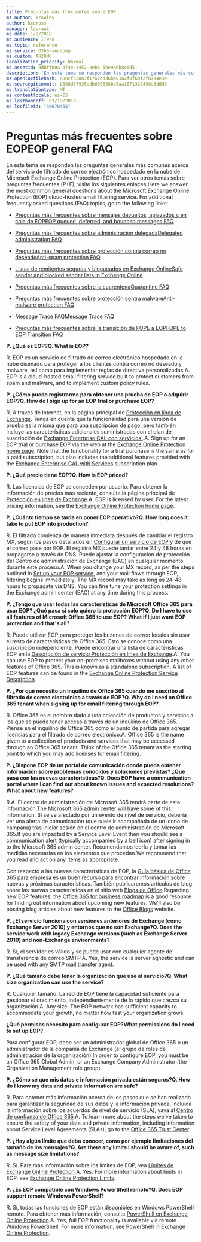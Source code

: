 ```yaml
---
title: Preguntas más frecuentes sobre EOP
ms.author: krowley
author: kccross
manager: laurawi
ms.date: 1/2/2018
ms.audience: ITPro
ms.topic: reference
ms.service: O365-seccomp
ms.custom: TN2DMC
localization_priority: Normal
ms.assetid: 9dbff00a-474e-4452-aeb5-5be9a6b8c6d5
description: 'En este tema se responden las preguntas generales más comunes acerca del servicio de filtrado de correo electrónico hospedado en la nube de Microsoft Exchange Online Protection (EOP). Para ver otros temas sobre preguntas frecuentes (P+F), visite los siguientes enlaces:'
ms.openlocfilehash: 888cf338a3f1767ddd6ba01a2f0f60f2f8794e3e
ms.sourcegitcommit: b688d67935edb036658bb5aa1671328498d5ddd3
ms.translationtype: MT
ms.contentlocale: es-ES
ms.lasthandoff: 03/19/2019
ms.locfileid: "30670455"
---
```

# <a name="eop-general-faq"></a><span data-ttu-id="a29be-104">Preguntas más frecuentes sobre EOP</span><span class="sxs-lookup"><span data-stu-id="a29be-104">EOP general FAQ</span></span>

<span data-ttu-id="a29be-p102">En este tema se responden las preguntas generales más comunes acerca del servicio de filtrado de correo electrónico hospedado en la nube de Microsoft Exchange Online Protection (EOP). Para ver otros temas sobre preguntas frecuentes (P+F), visite los siguientes enlaces:</span><span class="sxs-lookup"><span data-stu-id="a29be-p102">Here we answer the most common general questions about the Microsoft Exchange Online Protection (EOP) cloud-hosted email filtering service. For additional frequently asked questions (FAQ) topics, go to the following links:</span></span>
  
- [<span data-ttu-id="a29be-107">Preguntas más frecuentes sobre mensajes devueltos, aplazados y en cola de EOP</span><span class="sxs-lookup"><span data-stu-id="a29be-107">EOP queued, deferred, and bounced messages FAQ</span></span>](eop-queued-deferred-and-bounced-messages-faq.md)
    
- [<span data-ttu-id="a29be-108">Preguntas más frecuentes sobre administración delegada</span><span class="sxs-lookup"><span data-stu-id="a29be-108">Delegated administration FAQ</span></span>](delegated-administration-faq.md)
    
- [<span data-ttu-id="a29be-109">Preguntas más frecuentes sobre protección contra correo no deseado</span><span class="sxs-lookup"><span data-stu-id="a29be-109">Anti-spam protection FAQ</span></span>](../anti-spam-protection-faq.md)
    
- [<span data-ttu-id="a29be-110">Listas de remitentes seguros y bloqueados en Exchange Online</span><span class="sxs-lookup"><span data-stu-id="a29be-110">Safe sender and blocked sender lists in Exchange Online</span></span>](../safe-sender-and-blocked-sender-lists-faq.md)
    
- [<span data-ttu-id="a29be-111">Preguntas más frecuentes sobre la cuarentena</span><span class="sxs-lookup"><span data-stu-id="a29be-111">Quarantine FAQ</span></span>](../quarantine-faq.md)
    
- [<span data-ttu-id="a29be-112">Preguntas más frecuentes sobre protección contra malware</span><span class="sxs-lookup"><span data-stu-id="a29be-112">Anti-malware protection FAQ </span></span>](../anti-malware-protection-faq-eop.md)
    
- [<span data-ttu-id="a29be-113">Message Trace FAQ</span><span class="sxs-lookup"><span data-stu-id="a29be-113">Message Trace FAQ</span></span>](http://technet.microsoft.com/library/aa49e3f9-a5b1-4410-aac2-ddbbf3f5bfb2.aspx)
    
- [<span data-ttu-id="a29be-114">Preguntas más frecuentes sobre la transición de FOPE a EOP</span><span class="sxs-lookup"><span data-stu-id="a29be-114">FOPE to EOP Transition FAQ</span></span>](http://technet.microsoft.com/library/e0e76b89-b0d3-4c0a-bfc8-137b579e983b.aspx)
    
 <span data-ttu-id="a29be-115">**P. ¿Qué es EOP?**</span><span class="sxs-lookup"><span data-stu-id="a29be-115">**Q. What is EOP?**</span></span>
  
<span data-ttu-id="a29be-p103">R. EOP es un servicio de filtrado de correo electrónico hospedado en la nube diseñado para proteger a los clientes contra correo no deseado y malware, así como para implementar reglas de directiva personalizadas.</span><span class="sxs-lookup"><span data-stu-id="a29be-p103">A. EOP is a cloud-hosted email filtering service built to protect customers from spam and malware, and to implement custom policy rules.</span></span>
  
 <span data-ttu-id="a29be-118">**P. ¿Cómo puedo registrarme para obtener una prueba de EOP o adquirir EOP?**</span><span class="sxs-lookup"><span data-stu-id="a29be-118">**Q. How do I sign up for an EOP trial or purchase EOP?**</span></span>
  
<span data-ttu-id="a29be-p104">R. A través de Internet, en la página principal de [Protección en línea de Exchange](https://go.microsoft.com/fwlink/p/?LinkId=279912). Tenga en cuenta que la funcionalidad para una versión de prueba es la misma que para una suscripción de pago, pero también incluye las características adicionales suministradas con el plan de suscripción de [ Exchange Enterprise CAL con servicios ](https://go.microsoft.com/fwlink/p/?LinkId=320619).</span><span class="sxs-lookup"><span data-stu-id="a29be-p104">A. Sign up for an EOP trial or purchase EOP via the web at the [Exchange Online Protection home page](https://go.microsoft.com/fwlink/p/?LinkId=279912). Note that the functionality for a trial purchase is the same as for a paid subscription, but also includes the additional features provided with the [Exchange Enterprise CAL with Services](https://go.microsoft.com/fwlink/p/?LinkId=320619) subscription plan.</span></span> 
  
 <span data-ttu-id="a29be-122">**P. ¿Qué precio tiene EOP?**</span><span class="sxs-lookup"><span data-stu-id="a29be-122">**Q. How is EOP priced?**</span></span>
  
<span data-ttu-id="a29be-p105">R. Las licencias de EOP se conceden por usuario. Para obtener la información de precios más reciente, consulte la página principal de [Protección en línea de Exchange](https://go.microsoft.com/fwlink/p/?LinkId=279912).</span><span class="sxs-lookup"><span data-stu-id="a29be-p105">A. EOP is licensed by user. For the latest pricing information, see the [Exchange Online Protection home page](https://go.microsoft.com/fwlink/p/?LinkId=279912).</span></span>
  
 <span data-ttu-id="a29be-126">**P. ¿Cuánto tiempo se tarda en poner EOP operativo?**</span><span class="sxs-lookup"><span data-stu-id="a29be-126">**Q. How long does it take to put EOP into production?**</span></span>
  
<span data-ttu-id="a29be-p106">R. El filtrado comienza de manera inmediata después de cambiar el registro MX, según los pasos detallados en [Configurar un servicio de EOP](set-up-your-eop-service.md) y de que el correo pase por EOP. El registro MX puede tardar entre 24 y 48 horas en propagarse a través de DNS. Puede ajustar la configuración de protección del Centro de administración de Exchange (EAC) en cualquier momento durante este proceso.</span><span class="sxs-lookup"><span data-stu-id="a29be-p106">A. When you change your MX record, as per the steps outlined in [Set up your EOP service](set-up-your-eop-service.md), and your mail flows through EOP, filtering begins immediately. The MX record may take as long as 24-48 hours to propagate via DNS. You can fine tune your protection settings in the Exchange admin center (EAC) at any time during this process.</span></span>
  
 <span data-ttu-id="a29be-131">**P. ¿Tengo que usar todas las características de Microsoft Office 365 para usar EOP? ¿Qué pasa si solo quiero la protección EOP?**</span><span class="sxs-lookup"><span data-stu-id="a29be-131">**Q. Do I have to use all features of Microsoft Office 365 to use EOP? What if I just want EOP protection and that's all?**</span></span>
  
<span data-ttu-id="a29be-p107">R. Puede utilizar EOP para proteger los buzones de correo locales sin usar el resto de características de Office 365. Esto se conoce como una suscripción independiente. Puede encontrar una lista de características EOP en la [Descripción de servicio Protección en línea de Exchange](https://go.microsoft.com/fwlink/p/?LinkId=320619).</span><span class="sxs-lookup"><span data-stu-id="a29be-p107">A. You can use EOP to protect your on-premises mailboxes without using any other features of Office 365. This is known as a standalone subscription. A list of EOP features can be found in the [Exchange Online Protection Service Description](https://go.microsoft.com/fwlink/p/?LinkId=320619).</span></span>
  
 <span data-ttu-id="a29be-136">**P. ¿Por qué necesito un inquilino de Office 365 cuando me suscribo al filtrado de correo electrónico a través de EOP?**</span><span class="sxs-lookup"><span data-stu-id="a29be-136">**Q. Why do I need an Office 365 tenant when signing up for email filtering through EOP?**</span></span>
  
<span data-ttu-id="a29be-p108">R. Office 365 es el nombre dado a una colección de productos y servicios a los que se puede tener acceso a través de un inquilino de Office 365. Piense en el inquilino de Office 365 como el punto de partida para agregar licencias para el filtrado de correo electrónico.</span><span class="sxs-lookup"><span data-stu-id="a29be-p108">A. Office 365 is the name given to a collection of products and services that may be accessed through an Office 365 tenant. Think of the Office 365 tenant as the starting point to which you may add licenses for email filtering.</span></span>
  
 <span data-ttu-id="a29be-140">**P. ¿Dispone EOP de un portal de comunicación donde pueda obtener información sobre problemas conocidos y soluciones previstas? ¿Qué pasa con las nuevas características?**</span><span class="sxs-lookup"><span data-stu-id="a29be-140">**Q. Does EOP have a communication portal where I can find out about known issues and expected resolutions? What about new features?**</span></span>
  
<span data-ttu-id="a29be-141">R.</span><span class="sxs-lookup"><span data-stu-id="a29be-141">A.</span></span> <span data-ttu-id="a29be-142">El centro de administración de Microsoft 365 tendrá parte de esta información.</span><span class="sxs-lookup"><span data-stu-id="a29be-142">The Microsoft 365 admin center will have some of this information.</span></span> <span data-ttu-id="a29be-143">Si se ve afectado por un evento de nivel de servicio, debería ver una alerta de comunicación (que suele ir acompañada de un icono de campana) tras iniciar sesión en el centro de administración de Microsoft 365.</span><span class="sxs-lookup"><span data-stu-id="a29be-143">If you are impacted by a Service Level Event then you should see a communication alert (typically accompanied by a bell icon) after signing in to the Microsoft 365 admin center.</span></span> <span data-ttu-id="a29be-144">Recomendamos leerla y tomar las medidas necesarias en los elementos que procedan.</span><span class="sxs-lookup"><span data-stu-id="a29be-144">We recommend that you read and act on any items as appropriate.</span></span>
  
<span data-ttu-id="a29be-p110">Con respecto a las nuevas características de EOP, la [Guía básica de Office 365 para empresa](https://office.microsoft.com/en-us/products/office-365-roadmap-FX104343353.aspx) es un buen recurso para encontrar información sobre nuevas y próximas características. También publicaremos artículos de blog sobre las nuevas características en el sitio web [Blogs de Office](https://go.microsoft.com/fwlink/p/?LinkId=392724).</span><span class="sxs-lookup"><span data-stu-id="a29be-p110">Regarding new EOP features, the [Office 365 for business roadmap](https://office.microsoft.com/en-us/products/office-365-roadmap-FX104343353.aspx) is a good resource for finding out information about upcoming new features. We'll also be posting blog articles about new features to the [Office Blogs](https://go.microsoft.com/fwlink/p/?LinkId=392724) website.</span></span> 
  
 <span data-ttu-id="a29be-147">**P. ¿El servicio funciona con versiones anteriores de Exchange (como Exchange Server 2010) y entornos que no son Exchange?**</span><span class="sxs-lookup"><span data-stu-id="a29be-147">**Q. Does the service work with legacy Exchange versions (such as Exchange Server 2010) and non-Exchange environments?**</span></span>
  
<span data-ttu-id="a29be-p111">R. Sí, el servidor es válido y se puede usar con cualquier agente de transferencia de correo SMTP.</span><span class="sxs-lookup"><span data-stu-id="a29be-p111">A. Yes, the service is server agnostic and can be used with any SMTP mail transfer agent.</span></span>
  
 <span data-ttu-id="a29be-150">**P. ¿Qué tamaño debe tener la organización que use el servicio?**</span><span class="sxs-lookup"><span data-stu-id="a29be-150">**Q. What size organization can use the service?**</span></span>
  
<span data-ttu-id="a29be-p112">R. Cualquier tamaño. La red de EOP tiene la capacidad suficiente para gestionar el crecimiento, independientemente de lo rápido que crezca su organización.</span><span class="sxs-lookup"><span data-stu-id="a29be-p112">A. Any size. The EOP network has sufficient capacity to accommodate your growth, no matter how fast your organization grows.</span></span>
  
 <span data-ttu-id="a29be-154">**¿Qué permisos necesito para configurar EOP?**</span><span class="sxs-lookup"><span data-stu-id="a29be-154">**What permissions do I need to set up EOP?**</span></span>
  
<span data-ttu-id="a29be-155">Para configurar EOP, debe ser un administrador global de Office 365 o un administrador de la compañía de Exchange (el grupo de roles de administración de la organización).</span><span class="sxs-lookup"><span data-stu-id="a29be-155">In order to configure EOP, you must be an Office 365 Global Admin, or an Exchange Company Administrator (the Organization Management role group).</span></span>
  
 <span data-ttu-id="a29be-156">**P. ¿Cómo sé que mis datos e información privada están seguros?**</span><span class="sxs-lookup"><span data-stu-id="a29be-156">**Q. How do I know my data and private information are safe?**</span></span>
  
<span data-ttu-id="a29be-p113">R. Para obtener más información acerca de los pasos que se han realizado para garantizar la seguridad de sus datos y la información privada, incluida la información sobre los acuerdos de nivel de servicio (SLA), vaya al [Centro de confianza de Office 365](https://go.microsoft.com/fwlink/p/?LinkId=285405).</span><span class="sxs-lookup"><span data-stu-id="a29be-p113">A. To learn more about the steps we've taken to ensure the safety of your data and private information, including information about Service Level Agreements (SLAs), go to the [Office 365 Trust Center](https://go.microsoft.com/fwlink/p/?LinkId=285405).</span></span>
  
 <span data-ttu-id="a29be-159">**P. ¿Hay algún límite que deba conocer, como por ejemplo limitaciones del tamaño de los mensajes?**</span><span class="sxs-lookup"><span data-stu-id="a29be-159">**Q. Are there any limits I should be aware of, such as message size limitations?**</span></span>
  
<span data-ttu-id="a29be-p114">R. Sí. Para más información sobre los límites de EOP, vea [Límites de Exchange Online Protection](https://go.microsoft.com/fwlink/p/?LinkId=402617).</span><span class="sxs-lookup"><span data-stu-id="a29be-p114">A. Yes. For more information about limits in EOP, see [Exchange Online Protection Limits](https://go.microsoft.com/fwlink/p/?LinkId=402617).</span></span> 
  
 <span data-ttu-id="a29be-163">**P. ¿Es EOP compatible con Windows PowerShell remoto?**</span><span class="sxs-lookup"><span data-stu-id="a29be-163">**Q. Does EOP support remote Windows PowerShell?**</span></span>
  
<span data-ttu-id="a29be-p115">R. Sí, todas las funciones de EOP están disponibles en Windows PowerShell remoto. Para obtener más información, consulte [PowerShell en Exchange Online Protection](http://technet.microsoft.com/library/f7918a88-774a-405e-945b-bc2f5ee9f748.aspx).</span><span class="sxs-lookup"><span data-stu-id="a29be-p115">A. Yes, full EOP functionality is available via remote Windows PowerShell. For more information, see [PowerShell in Exchange Online Protection](http://technet.microsoft.com/library/f7918a88-774a-405e-945b-bc2f5ee9f748.aspx).</span></span>
  


